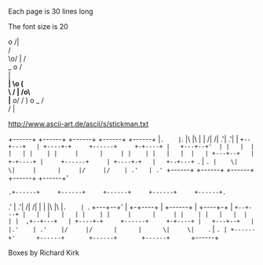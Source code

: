 Each page is 30 lines long

The font size is 20

 o
/|\
/ \
\o/
 |
/ \
_ o
 /\
| \
__|
  \o
  ( \
\ /
 |
/o\  
   |__
 o/
/ )
   o _
  /\
 / |

http://www.ascii-art.de/ascii/s/stickman.txt


 +------+       +------+       +------+       +------+       +------+
 |`.    |`.     |\     |\      |      |      /|     /|     .'|    .'|
 |  `+--+---+   | +----+-+     +------+     +-+----+ |   +---+--+'  |
 |   |  |   |   | |    | |     |      |     | |    | |   |   |  |   |
 +---+--+   |   +-+----+ |     +------+     | +----+-+   |   +--+---+
  `. |   `. |    \|     \|     |      |     |/     |/    | .'   | .'
    `+------+     +------+     +------+     +------+     +------+'

    .+------+     +------+     +------+     +------+     +------+.
  .' |    .'|    /|     /|     |      |     |\     |\    |`.    | `.
 +---+--+'  |   +-+----+ |     +------+     | +----+-+   |  `+--+---+
 |   |  |   |   | |    | |     |      |     | |    | |   |   |  |   |
 |  ,+--+---+   | +----+-+     +------+     +-+----+ |   +---+--+   |
 |.'    | .'    |/     |/      |      |      \|     \|    `. |   `. |
 +------+'      +------+       +------+       +------+      `+------+
 
 Boxes by Richard Kirk
